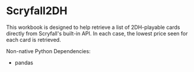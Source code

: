 # Scryfall2DH

This workbook is designed to help retrieve a list of 2DH-playable cards directly from Scryfall's built-in API. In each case, the lowest price seen for each card is retrieved.

Non-native Python Dependencies:
- pandas

